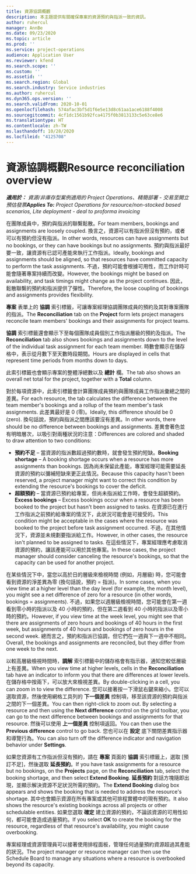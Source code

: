 ```yaml
---
title: 資源協調概觀
description: 本主題提供有關確保專案的資源預約與指派一致的資訊。
author: ruhercul
manager: AnnBe
ms.date: 09/23/2020
ms.topic: article
ms.prod: ''
ms.service: project-operations
audience: Application User
ms.reviewer: kfend
ms.search.scope: ''
ms.custom: ''
ms.assetid: ''
ms.search.region: Global
ms.search.industry: Service industries
ms.author: ruhercul
ms.dyn365.ops.version: ''
ms.search.validFrom: 2020-10-01
ms.openlocfilehash: 574afac3bf5d1f6e5e13d8c61aa1ace6188f4008
ms.sourcegitcommit: 4cf1dc1561b92fca4175f0b3813133c5e63ce8e6
ms.translationtype: HT
ms.contentlocale: zh-TW
ms.lasthandoff: 10/28/2020
ms.locfileid: "4125708"
---
```

# <a name="resource-reconciliation-overview"></a><span data-ttu-id="d21d5-103">資源協調概觀</span><span class="sxs-lookup"><span data-stu-id="d21d5-103">Resource reconciliation overview</span></span>

<span data-ttu-id="d21d5-104">_**適用於：** 資源/非庫存型案例適用的 Project Operations、精簡部署 - 交易至開立預估發票_</span><span class="sxs-lookup"><span data-stu-id="d21d5-104">_**Applies To:** Project Operations for resource/non-stocked based scenarios, Lite deployment - deal to proforma invoicing_</span></span>

<span data-ttu-id="d21d5-105">在團隊成員中，預約與指派的聯繫鬆散。</span><span class="sxs-lookup"><span data-stu-id="d21d5-105">For team members, bookings and assignments are loosely coupled.</span></span> <span data-ttu-id="d21d5-106">換言之，資源可以有指派但沒有預約，或者可以有預約但沒有指派。</span><span class="sxs-lookup"><span data-stu-id="d21d5-106">In other words, resources can have assignments but no bookings, or they can have bookings but no assignments.</span></span> <span data-ttu-id="d21d5-107">預約與指派最好要一致，讓資源有已認可產能來執行工作指派。</span><span class="sxs-lookup"><span data-stu-id="d21d5-107">Ideally, bookings and assignments should be aligned, so that resources have committed capacity to perform the task assignments.</span></span> <span data-ttu-id="d21d5-108">不過，預約可能會根據可用性，而工作計時可能會隨著專案持續而改變。</span><span class="sxs-lookup"><span data-stu-id="d21d5-108">However, the bookings might be based on availability, and task timings might change as the project continues.</span></span> <span data-ttu-id="d21d5-109">因此，鬆散聯繫的預約和指派提供了彈性。</span><span class="sxs-lookup"><span data-stu-id="d21d5-109">Therefore, the loose coupling of bookings and assignments provides flexibility.</span></span>

<span data-ttu-id="d21d5-110">**專案** 表單上的 **協調** 索引標籤，可讓專案經理協調團隊成員的預約及其對專案團隊的指派。</span><span class="sxs-lookup"><span data-stu-id="d21d5-110">The **Reconciliation** tab on the **Project** form lets project managers reconcile team members' bookings and their assignments for project teams.</span></span>

<span data-ttu-id="d21d5-111">**協調** 索引標籤還會顯示下至每個團隊成員個別工作指派層級的預約及指派。</span><span class="sxs-lookup"><span data-stu-id="d21d5-111">The **Reconciliation** tab also shows bookings and assignments down to the level of the individual task assignment for each team member.</span></span> <span data-ttu-id="d21d5-112">時數會顯示在儲存格中，表示從月數下至天數時段期間。</span><span class="sxs-lookup"><span data-stu-id="d21d5-112">Hours are displayed in cells that represent time periods from months down to days.</span></span>

<span data-ttu-id="d21d5-113">此索引標籤也會顯示專案的整體淨總數以及 **總計** 欄。</span><span class="sxs-lookup"><span data-stu-id="d21d5-113">The tab also shows an overall net total for the project, together with a **Total** column.</span></span>

<span data-ttu-id="d21d5-114">對於每項資源中，此索引標籤會計算團隊成員預約與團隊成員工作指派彙總之間的差異。</span><span class="sxs-lookup"><span data-stu-id="d21d5-114">For each resource, the tab calculates the difference between the team member's bookings and a rollup of the team member's task assignments.</span></span> <span data-ttu-id="d21d5-115">此差異最好是 0 (零)。</span><span class="sxs-lookup"><span data-stu-id="d21d5-115">Ideally, this difference should be 0 (zero).</span></span> <span data-ttu-id="d21d5-116">換句話說，預約與指派之間應該要沒有差異。</span><span class="sxs-lookup"><span data-stu-id="d21d5-116">In other words, there should be no difference between bookings and assignments.</span></span> <span data-ttu-id="d21d5-117">差異會著色並有明暗層次，以吸引對兩種狀況的注意：</span><span class="sxs-lookup"><span data-stu-id="d21d5-117">Differences are colored and shaded to draw attention to two conditions:</span></span>

- <span data-ttu-id="d21d5-118">**預約不足** – 當資源的指派數超過預約數時，就會發生預約短缺。</span><span class="sxs-lookup"><span data-stu-id="d21d5-118">**Booking shortage** – A booking shortage occurs when a resource has more assignments than bookings.</span></span> <span data-ttu-id="d21d5-119">因為尚未保留此產能，專案經理可能需要延長資源的預約以彌補短缺來更正此情況。</span><span class="sxs-lookup"><span data-stu-id="d21d5-119">Because this capacity hasn't been reserved, a project manager might want to correct this condition by extending the resource's bookings to cover the deficit.</span></span>
- <span data-ttu-id="d21d5-120">**超額預約** – 當資源已預約給專案，但尚未指派給工作時，會發生超額預約。</span><span class="sxs-lookup"><span data-stu-id="d21d5-120">**Excess bookings** – Excess bookings occur when a resource has been booked to the project but hasn't been assigned to tasks.</span></span> <span data-ttu-id="d21d5-121">在資源已在進行工作指派之前預約給專案的情況下，此狀況可能會是可接受的。</span><span class="sxs-lookup"><span data-stu-id="d21d5-121">This condition might be acceptable in the cases where the resource was booked to the project before task assignment occurred.</span></span> <span data-ttu-id="d21d5-122">不過，在其他情況下，資源並未規劃要指派給工作。</span><span class="sxs-lookup"><span data-stu-id="d21d5-122">However, in other cases, the resource isn't planned to be assigned to tasks.</span></span> <span data-ttu-id="d21d5-123">在這些情況下，專案經理應考慮取消資源的預約，讓該產能可以用於其他專案。</span><span class="sxs-lookup"><span data-stu-id="d21d5-123">In these cases, the project manager should consider canceling the resource's bookings, so that the capacity can be used for another project.</span></span>

<span data-ttu-id="d21d5-124">在某些情況下中，當您以高於日的層級來檢視時間 (例如，月層級) 時，您可能會看到資源的淨差異為零 (換句話說，預約 = 指派)。</span><span class="sxs-lookup"><span data-stu-id="d21d5-124">In some cases, when you view time at a higher level than the day level (for example, the month level), you might see a net difference of zero for a resource (in other words, bookings = assignments).</span></span> <span data-ttu-id="d21d5-125">不過，如果您以週層級檢視時間，您可能會在第一週看到零小時的指派以及 40 小時的預約，但在第二週看到 40 小時的指派以及零小時的預約。</span><span class="sxs-lookup"><span data-stu-id="d21d5-125">However, if you view time at the week level, you might see that there are assignments of zero hours and bookings of 40 hours in the first week, but assignments of 40 hours and bookings of zero hours in the second week.</span></span> <span data-ttu-id="d21d5-126">總而言之，預約和指派已協調，但它們在一週與下一週中不相同。</span><span class="sxs-lookup"><span data-stu-id="d21d5-126">Overall, the bookings and assignments are reconciled, but they differ from one week to the next.</span></span>

<span data-ttu-id="d21d5-127">以較高層級檢視時間時，**調解** 索引標籤中的儲存格會有指示器，通知您較低層級上有差異。</span><span class="sxs-lookup"><span data-stu-id="d21d5-127">When you view time at higher levels, cells in the **Reconciliation** tab have an indicator to inform you that there are differences at lower levels.</span></span> <span data-ttu-id="d21d5-128">在儲存格中按兩下，可以放大來檢視差異。</span><span class="sxs-lookup"><span data-stu-id="d21d5-128">By double-clicking in a cell, you can zoom in to view the difference.</span></span> <span data-ttu-id="d21d5-129">您可以接著按一下滑鼠右鍵來縮小。您可以選取資源，然後使用網格工具列的 **下一個差異** 控制項，移至該資源的預約與指派之間的下一個差異。</span><span class="sxs-lookup"><span data-stu-id="d21d5-129">You can then right-click to zoom out. By selecting a resource and then using the **Next difference** control on the grid toolbar, you can go to the next difference between bookings and assignments for that resource.</span></span> <span data-ttu-id="d21d5-130">然後可以使用 **上一個差異** 控制項返回。</span><span class="sxs-lookup"><span data-stu-id="d21d5-130">You can then use the **Previous difference** control to go back.</span></span> <span data-ttu-id="d21d5-131">您也可以在 **設定** 底下關閉差異指示器和導覽行為。</span><span class="sxs-lookup"><span data-stu-id="d21d5-131">You can also turn off the difference indicator and navigation behavior under **Settings**.</span></span>


<span data-ttu-id="d21d5-132">如果您資源有工作指派但沒有預約，請在 **專案** 頁面的 **協調** 索引標籤上，選取 [預訂不足]，然後選取 **延長預約**。</span><span class="sxs-lookup"><span data-stu-id="d21d5-132">If you have task assignments for a resource but no bookings, on the **Projects** page, on the **Reconciliation** tab, select the booking shortage, and then select **Extend Booking**.</span></span> <span data-ttu-id="d21d5-133">**延長預約** 對話方塊隨即出現，並顯示解決資源不足狀況所需的預約。</span><span class="sxs-lookup"><span data-stu-id="d21d5-133">The **Extend Booking** dialog box appears and shows the booking that is needed to address the resource's shortage.</span></span> <span data-ttu-id="d21d5-134">其中也會顯示資源在所有專案或其他可排程實體中的現有預約。</span><span class="sxs-lookup"><span data-stu-id="d21d5-134">It also shows the resource's existing bookings across all projects or other schedulable entities.</span></span> <span data-ttu-id="d21d5-135">如果您選取 **確定** 建立資源的預約，不論該資源的可用性如何，都可能會造成過量預約。</span><span class="sxs-lookup"><span data-stu-id="d21d5-135">If you select **OK** to create the booking for the resource, regardless of that resource's availability, you might cause overbooking.</span></span>

<span data-ttu-id="d21d5-136">專案經理或資源管理員可以接著使用排程面板，管理任何過量預約資源超過其產能的狀況。</span><span class="sxs-lookup"><span data-stu-id="d21d5-136">The project manager or resource manager can then use the Schedule Board to manage any situations where a resource is overbooked beyond its capacity.</span></span>

